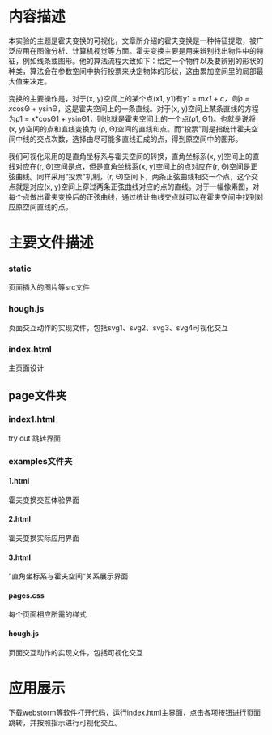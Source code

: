 # 内容描述
本实验的主题是霍夫变换的可视化，文章所介绍的霍夫变换是一种特征提取，被广泛应用在图像分析、计算机视觉等方面。霍夫变换主要是用来辨别找出物件中的特征，例如线条或图形。他的算法流程大致如下：给定一个物件以及要辨别的形状的种类，算法会在参数空间中执行投票来决定物体的形状，这由累加空间里的局部最大值来决定。

变换的主要操作是，对于(x, y)空间上的某个点(x1, y1)有y1 = m*x1 + c，则ρ = x*cosΘ + ysinΘ，这是霍夫空间上的一条直线。对于(x, y)空间上某条直线的方程为ρ1 = x*cosΘ1 + ysinΘ1，则也就是霍夫空间上的一个点(ρ1, Θ1)。也就是说将(x, y)空间的点和直线变换为 (ρ, Θ)空间的直线和点。而“投票”则是指统计霍夫空间中线的交点次数，选择由尽可能多直线汇成的点，得到原空间中的图形。

我们可视化采用的是直角坐标系与霍夫空间的转换，直角坐标系(x, y)空间上的直线对应在(r, Θ)空间是点，但是直角坐标系(x, y)空间上的点对应在(r, Θ)空间是正弦曲线。同样采用“投票”机制，(r, Θ)空间下，两条正弦曲线相交一个点，这个交点就是对应(x, y)空间上穿过两条正弦曲线对应的点的直线。对于一幅像素图，对每个点做出霍夫变换后的正弦曲线，通过统计曲线交点就可以在霍夫空间中找到对应原空间直线的点。


# 主要文件描述
### static
页面插入的图片等src文件
### hough.js
页面交互动作的实现文件，包括svg1、svg2、svg3、svg4可视化交互
### index.html
主页面设计

## page文件夹
### index1.html
try out 跳转界面
### examples文件夹
#### 1.html
霍夫变换交互体验界面
#### 2.html
霍夫变换实际应用界面
#### 3.html
”直角坐标系与霍夫空间“关系展示界面
#### pages.css
每个页面相应所需的样式
#### hough.js
页面交互动作的实现文件，包括可视化交互

# 应用展示
下载webstorm等软件打开代码，运行index.html主界面，点击各项按钮进行页面跳转，并按照指示进行可视化交互。
